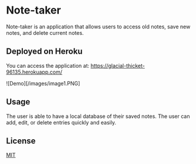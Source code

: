 # Note-taker

Note-taker is an application that allows users to access old notes, save new notes, and delete current notes.

## Deployed on Heroku

You can access the application at: https://glacial-thicket-96135.herokuapp.com/

![Demo][/images/image1.PNG]

## Usage

The user is able to have a local database of their saved notes. 
The user can add, edit, or delete entries quickly and easily.

## License
[MIT](https://choosealicense.com/licenses/mit/)

